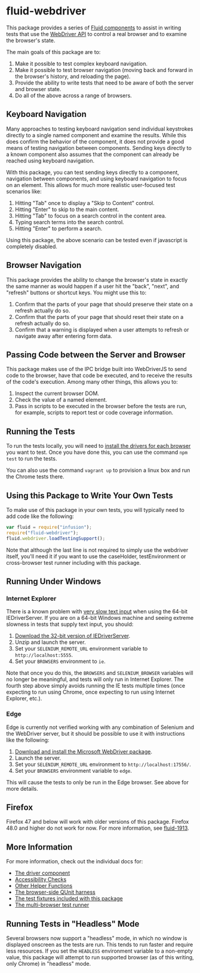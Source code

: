# fluid-webdriver

This package provides a series of [Fluid components](http://docs.fluidproject.org/infusion/development/UnderstandingInfusionComponents.html)
to assist in writing tests that use the [WebDriver API](https://www.w3.org/TR/2013/WD-webdriver-20130117/) to control a
real browser and to examine the browser's state.

The main goals of this package are to:

1. Make it possible to test complex keyboard navigation.
2. Make it possible to test browser navigation (moving back and forward in the browser's history, and reloading the page).
3. Provide the ability to write tests that need to be aware of both the server and browser state.
4. Do all of the above across a range of browsers.

## Keyboard Navigation

Many approaches to testing keyboard navigation send individual keystrokes directly to a single named component and
examine the results.  While this does confirm the behavior of the component, it does not provide a good means of testing
navigation between components.  Sending keys directly to a known component also assumes that the component can already
be reached using keyboard navigation.

With this package, you can test sending keys directly to a component, navigation between components, and using keyboard
navigation to focus on an element.  This allows for much more realistic user-focused test scenarios like:

1. Hitting "Tab" once to display a "Skip to Content" control.
2. Hitting "Enter" to skip to the main content.
3. Hitting "Tab" to focus on a search control in the content area.
4. Typing search terms into the search control.
5. Hitting "Enter" to perform a search.

Using this package, the above scenario can be tested even if javascript is completely disabled.

## Browser Navigation

This package provides the ability to change the browser's state in exactly the same manner as would happen if a user hit
the "back", "next", and "refresh" buttons or shortcut keys.  You might use this to:

1. Confirm that the parts of your page that should preserve their state on a refresh actually do so.
2. Confirm that the parts of your page that should reset their state on a refresh actually do so.
3. Confirm that a warning is displayed when a user attempts to refresh or navigate away after entering form data.

## Passing Code between the Server and Browser

This package makes use of the IPC bridge built into WebDriverJS to send code to the browser, have that code be executed,
and to receive the results of the code's execution.  Among many other things, this allows you to:

1. Inspect the current browser DOM.
2. Check the value of a named element.
3. Pass in scripts to be executed in the browser before the tests are run, for example, scripts to report test or code
   coverage information.

## Running the Tests

To run the tests locally, you will need to [install the drivers for each browser](http://www.seleniumhq.org/download/)
you want to test.  Once you have done this, you can use the command `npm test` to run the tests.

You can also use the command `vagrant up` to provision a linux box and run the Chrome tests there.

## Using this Package to Write Your Own Tests

To make use of this package in your own tests, you will typically need to add code like the following:

```javascript
var fluid = require("infusion");
require("fluid-webdriver");
fluid.webdriver.loadTestingSupport();
```

Note that although the last line is not required to simply use the webdriver itself, you'll need it if you want to use
the caseHolder, testEnvironment or cross-browser test runner including with this package.

## Running Under Windows

### Internet Explorer

There is a known problem with [very slow text input](https://github.com/seleniumhq/selenium-google-code-issue-archive/issues/5116)
when using the 64-bit IEDriverServer.  If you are on a 64-bit Windows machine and seeing extreme
slowness in tests that supply text input, you should:

1. [Download the 32-bit version of IEDriverServer](http://www.seleniumhq.org/download/).
2. Unzip and launch the server.
3. Set your `SELENIUM_REMOTE_URL` environment variable to `http://localhost:5555`.
4. Set your `BROWSERS` environment to `ie`.

Note that once you do this, the `BROWSERS` and `SELENIUM_BROWSER` variables will no longer be meaningful, and tests will
only run in Internet Explorer.  The fourth step above simply avoids running the IE tests multiple times (once expecting
to run using Chrome, once expecting to run using Internet Explorer, etc.).

### Edge

Edge is currently not verified working with any combination of Selenium and the WebDriver server, but it should be
possible to use it with instructions like the following:

1. [Download and install the Microsoft WebDriver package](https://developer.microsoft.com/en-us/microsoft-edge/tools/webdriver/).
2. Launch the server.
3. Set your `SELENIUM_REMOTE_URL` environment to `http://localhost:17556/`.
4. Set your `BROWSERS` environment variable to `edge`.

This will cause the tests to only be run in the Edge browser.  See above for more details.

## Firefox

Firefox 47 and below will work with older versions of this package.  Firefox 48.0 and higher do not work for now.  For
more information, see [fluid-1913](https://issues.fluid.net/browse/fluid-1913).

## More Information

For more information, check out the individual docs for:

* [The driver component](./docs/webdriver.md)
* [Accessibility Checks](./docs/accessibility-checks.md)
* [Other Helper Functions](./docs/helper-functions.md)
* [The browser-side QUnit harness](./docs/qunit-harness.md)
* [The test fixtures included with this package](./docs/fixtures.md)
* [The multi-browser test runner](./docs/allBrowsers.md)

## Running Tests in "Headless" Mode

Several browsers now support a "headless" mode, in which no window is displayed onscreen as the tests are run.  This
tends to run faster and require less resources.  If you set the `HEADLESS` environment variable to a non-empty value,
this package will attempt to run supported browser (as of this writing, only Chrome) in "headless" mode.
